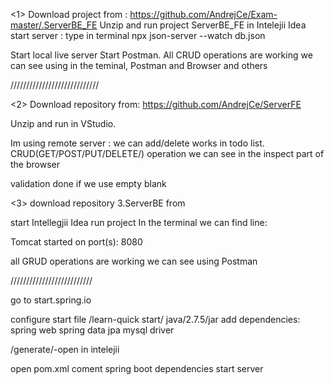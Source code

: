 <1>  Download project from :
https://github.com/AndrejCe/Exam-master/.ServerBE_FE
Unzip and run project ServerBE_FE  in Intelejii Idea
start server :
type in terminal
npx json-server --watch db.json

Start local live server 
Start Postman.
All CRUD operations are working
we can see using  in the teminal,  Postman and Browser and others 

////////////////////////////

<2>  Download repository from:
https://github.com/AndrejCe/ServerFE

Unzip and run in VStudio.

Im using remote server :
we can add/delete works in todo list.
 CRUD(GET/POST/PUT/DELETE/) operation we can see in the inspect part of the browser

validation done if we use empty blank


<3>
download repository 
3.ServerBE from

start Intellegjii Idea
run project
In the terminal we can find line:

Tomcat started on port(s): 8080



all GRUD operations are working 
we can see using Postman 


//////////////////////////

go to start.spring.io

configure start file /learn-quick start/
java/2.7.5/jar
add dependencies:
spring web
spring data jpa
mysql driver

/generate/-open in intelejii

open pom.xml
coment spring boot dependencies
start server
